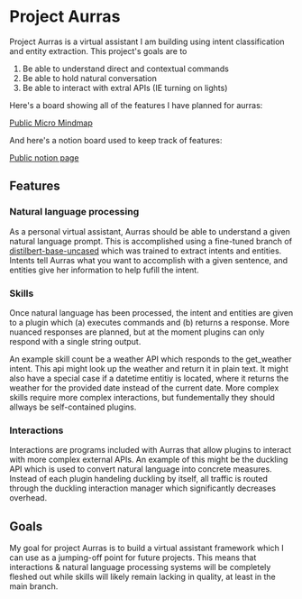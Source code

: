 # Project Aurras
Project Aurras is a virtual assistant I am building using intent classification and entity extraction.  This project's goals are to
1. Be able to understand direct and contextual commands
2. Be able to hold natural conversation
3. Be able to interact with extral APIs (IE turning on lights)

Here's a board showing all of the features I have planned for aurras:

[Public Micro Mindmap](https://miro.com/app/board/o9J_ltb8idc=/?invite_link_id=397704406891)

And here's a notion board used to keep track of features:

[Public notion page](https://www.notion.so/Project-Aurras-4a0a0059519f47769a94247117a41c50)

## Features

### Natural language processing
As a personal virtual assistant, Aurras should be able to understand a given natural language prompt.  This is accomplished using a fine-tuned branch of [distilbert-base-uncased](https://huggingface.co/distilbert-base-uncased) which was trained to extract intents and entities.  Intents tell Aurras what you want to accomplish with a given sentence, and entities give her information to help fufill the intent.

### Skills
Once natural language has been processed, the intent and entities are given to a plugin which (a) executes commands and (b) returns a response.  More nuanced responses are planned, but at the moment plugins can only respond with a single string output.  

An example skill count be a weather API which responds to the get_weather intent.  This api might look up the weather and return it in plain text.  It might also have a special case if a datetime entitiy is located, where it returns the weather for the provided date instead of the current date.  More complex skills require more complex interactions, but fundementally they should allways be self-contained plugins.

### Interactions
Interactions are programs included with Aurras that allow plugins to interact with more complex external APIs.  An example of this might be the duckling API which is used to convert natural language into concrete measures.  Instead of each plugin handeling duckling by itself, all traffic is routed through the duckling interaction manager which significantly decreases overhead.

## Goals

My goal for project Aurras is to build a virtual assistant framework which I can use as a jumping-off point for future projects.  This means that interactions & natural language processing systems will be completely fleshed out while skills will likely remain lacking in quality, at least in the main branch.
